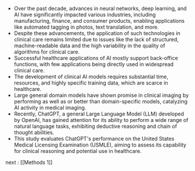 - Over the past decade, advances in neural networks, deep learning, and AI have significantly impacted various industries, including manufacturing, finance, and consumer products, enabling applications like automated tagging in photos, text translation, and more.
- Despite these advancements, the application of such technologies in clinical care remains limited due to issues like the lack of structured, machine-readable data and the high variability in the quality of algorithms for clinical care.
- Successful healthcare applications of AI mostly support back-office functions, with few applications being directly used in widespread clinical care.
- The development of clinical AI models requires substantial time, resources, and highly specific training data, which are scarce in healthcare.
- Large general domain models have shown promise in clinical imaging by performing as well as or better than domain-specific models, catalyzing AI activity in medical imaging.
- Recently, ChatGPT, a general Large Language Model (LLM) developed by OpenAI, has gained attention for its ability to perform a wide range of natural language tasks, exhibiting deductive reasoning and chain of thought abilities.
- This study evaluates ChatGPT's performance on the United States Medical Licensing Examination (USMLE), aiming to assess its capability for clinical reasoning and potential use in healthcare.


next : [[Methods 1]]